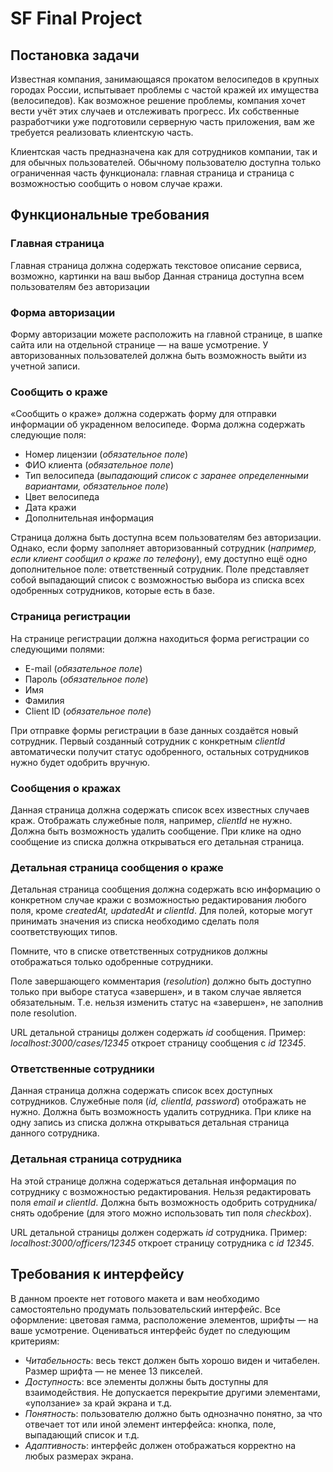 # SF Final Project

## Постановка задачи

Известная компания, занимающаяся прокатом велосипедов в крупных городах России, испытывает проблемы с частой кражей их имущества (велосипедов). Как возможное решение проблемы, компания хочет вести учёт этих случаев и отслеживать прогресс. Их собственные разработчики уже подготовили серверную часть приложения, вам же требуется реализовать клиентскую часть.

Клиентская часть предназначена как для сотрудников компании, так и для обычных пользователей. Обычному пользователю доступна только ограниченная часть функционала: главная страница и страница с возможностью сообщить о новом случае кражи.

## Функциональные требования

### Главная страница
Главная страница должна содержать текстовое описание сервиса, возможно, картинки на ваш выбор
Данная страница доступна всем пользователям без авторизации

### Форма авторизации
Форму авторизации можете расположить на главной странице, в шапке сайта или на отдельной странице — на ваше усмотрение. 
У авторизованных пользователей должна быть возможность выйти из учетной записи.

### Сообщить о краже
«Сообщить о краже» должна содержать форму для отправки информации об украденном велосипеде. 
Форма должна содержать следующие поля:
- Номер лицензии (_обязательное поле_)
- ФИО клиента (_обязательное поле_)
- Тип велосипеда (_выпадающий список с заранее определенными вариантами, обязательное поле_)
- Цвет велосипеда
- Дата кражи
- Дополнительная информация

Страница должна быть доступна всем пользователям без авторизации. 
Однако, если форму заполняет авторизованный сотрудник (_например, если клиент сообщил о краже по телефону_), ему доступно ещё одно дополнительное поле: ответственный сотрудник. Поле представляет собой выпадающий список с возможностью выбора из списка всех одобренных сотрудников, которые есть в базе.

### Страница регистрации
На странице регистрации должна находиться форма регистрации со следующими полями:
* E-mail (_обязательное поле_)
* Пароль (_обязательное поле_)
* Имя
* Фамилия
* Client ID (_обязательное поле_)

При отправке формы регистрации в базе данных создаётся новый сотрудник. Первый созданный сотрудник с конкретным _clientId_ автоматически получит статус одобренного, остальных сотрудников нужно будет одобрить вручную.

### Сообщения о кражах
Данная страница должна содержать список всех известных случаев краж. Отображать служебные поля, например, _clientId_ не нужно. Должна быть возможность удалить сообщение. При клике на одно сообщение из списка должна открываться его детальная страница.

### Детальная страница сообщения о краже
Детальная страница сообщения должна содержать всю информацию о конкретном случае кражи с возможностью редактирования любого поля, кроме _createdAt, updatedAt и clientId_. Для полей, которые могут принимать значения из списка необходимо сделать поля соответствующих типов.

Помните, что в списке ответственных сотрудников должны отображаться только одобренные сотрудники.

Поле завершающего комментария (_resolution_) должно быть доступно только при выборе статуса «завершен», и в таком случае является обязательным. Т.е. нельзя изменить статус на «завершен», не заполнив поле resolution.

URL детальной страницы должен содержать _id_ сообщения. Пример: _localhost:3000/cases/12345_ откроет страницу сообщения с _id 12345_.

### Ответственные сотрудники
Данная страница должна содержать список всех доступных сотрудников. Служебные поля (_id, clientId, password_) отображать не нужно. Должна быть возможность удалить сотрудника. При клике на одну запись из списка должна открываться детальная страница данного сотрудника.

### Детальная страница сотрудника
На этой странице должна содержаться детальная информация по сотруднику с возможностью редактирования. Нельзя редактировать поля _email и clientId_. Должна быть возможность одобрить сотрудника/снять одобрение (для этого можно использовать тип поля _checkbox_).

URL детальной страницы должен содержать _id_ сотрудника. Пример: _localhost:3000/officers/12345_ откроет страницу сотрудника с _id 12345_.

## Требования к интерфейсу
В данном проекте нет готового макета и вам необходимо самостоятельно продумать пользовательский интерфейс. 
Все оформление: цветовая гамма, расположение элементов, шрифты — на ваше усмотрение. 
Оцениваться интерфейс будет по следующим критериям:
* _Читабельность_: весь текст должен быть хорошо виден и читабелен. Размер шрифта — не менее 13 пикселей.
* _Доступность_: все элементы должны быть доступны для взаимодействия. Не допускается перекрытие другими элементами, «уползание» за край экрана и т.д.
* _Понятность_: пользователю должно быть однозначно понятно, за что отвечает тот или иной элемент интерфейса: кнопка, поле, выпадающий список и т.д.
* _Адаптивность_: интерфейс должен отображаться корректно на любых размерах экрана.